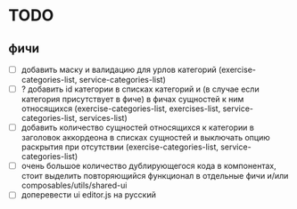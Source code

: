 # TODO

## фичи

- [ ] добавить маску и валидацию для урлов категорий (exercise-categories-list, service-categories-list)
- [ ] ? добавить id категории в списках категорий и (в случае если категория присутствует в фиче) в фичах сущностей к ним относящихся (exercise-categories-list, exercises-list, service-categories-list, services-list)
- [ ] добавить количество сущностей относящихся к категории в заголовок аккордеона в списках сущностей и выключать опцию раскрытия при отсутствии (exercise-categories-list, service-categories-list)
- [ ] очень большое количество дублирующегося кода в компонентах, стоит выделить повторяющийся функционал в отдельные фичи и/или composables/utils/shared-ui
- [ ] доперевести ui editor.js на русский 
